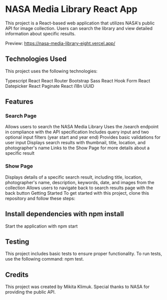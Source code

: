 # NASA Media Library React App

This project is a React-based web application that utilizes NASA's public API for image collection. Users can search the library and view detailed information about specific results.

Preview: https://nasa-media-library-eight.vercel.app/

## Technologies Used

This project uses the following technologies:

Typescript
React
React Router
Bootstrap
Sass
React Hook Form
React Datepicker
React Paginate
React i18n
UUID

## Features

### Search Page

Allows users to search the NASA Media Library
Uses the /search endpoint in compliance with the API specification
Includes query input and two optional input filters (year start and year end)
Provides basic validations for user input
Displays search results with thumbnail, title, location, and photographer's name
Links to the Show Page for more details about a specific result

### Show Page

Displays details of a specific search result, including title, location, photographer's name, description, keywords, date, and images from the collection
Allows users to navigate back to search results page with the back button
Getting Started
To get started with this project, clone this repository and follow these steps:

## Install dependencies with npm install

Start the application with npm start

## Testing

This project includes basic tests to ensure proper functionality. To run tests, use the following command: npm test.

## Credits

This project was created by Mikita Klimuk. Special thanks to NASA for providing the public API.

